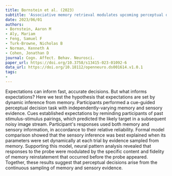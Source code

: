 ```yaml
---
title: Bornstein et al. (2023)
subtitle: 'Associative memory retrieval modulates upcoming perceptual decisions'
date: 2023/06/01
authors:
- Bornstein, Aaron M
- Aly, Mariam
- Feng, Samuel F
- Turk-Browne, Nicholas B
- Norman, Kenneth A
- Cohen, Jonathan D
journal: Cogn. Affect. Behav. Neurosci.
paper_url: https://doi.org/10.3758/s13415-023-01092-6
data_url: https://doi.org/10.18112/openneuro.ds001614.v1.0.1
tags:
- 
---
```


Expectations can inform fast, accurate decisions. But what informs expectations? Here we test the hypothesis that expectations are set by dynamic inference from memory. Participants performed a cue-guided perceptual decision task with independently-varying memory and sensory evidence. Cues established expectations by reminding participants of past stimulus-stimulus pairings, which predicted the likely target in a subsequent noisy image stream. Participant's responses used both memory and sensory information, in accordance to their relative reliability. Formal model comparison showed that the sensory inference was best explained when its parameters were set dynamically at each trial by evidence sampled from memory. Supporting this model, neural pattern analysis revealed that responses to the probe were modulated by the specific content and fidelity of memory reinstatement that occurred before the probe appeared. Together, these results suggest that perceptual decisions arise from the continuous sampling of memory and sensory evidence.
